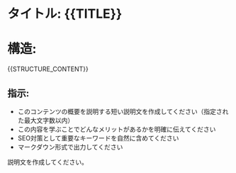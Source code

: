 # タイトル: {{TITLE}}

# 構造:
{{STRUCTURE_CONTENT}}

## 指示:
- このコンテンツの概要を説明する短い説明文を作成してください（指定された最大文字数以内）
- この内容を学ぶことでどんなメリットがあるかを明確に伝えてください
- SEO対策として重要なキーワードを自然に含めてください
- マークダウン形式で出力してください

説明文を作成してください。
